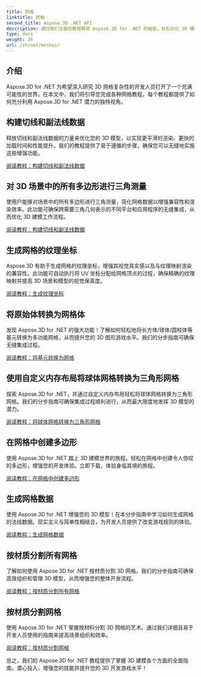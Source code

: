```yaml
---
title: 网格
linktitle: 网格
second_title: Aspose.3D .NET API
description: 通过我们全面的教程解锁 Aspose.3D for .NET 的秘密。轻松优化 3D 模型、将图元转换为网格并增强图形。
type: docs
weight: 26
url: /zh/net/meshes/
---
```

## 介绍

Aspose.3D for .NET 为希望深入研究 3D 网格复杂性的开发人员打开了一个充满可能性的世界。在本文中，我们将引导您完成各种网格教程，每个教程都提供了如何充分利用 Aspose.3D for .NET 潜力的独特视角。

## 构建切线和副法线数据

释放切线和副法线数据的力量来优化您的 3D 模型，以实现更平滑的渲染、更快的加载时间和性能提升。我们的教程提供了易于遵循的步骤，确保您可以无缝地实施这些增强功能。

[阅读教程：构建切线和副法线数据](./build-tangent-binormal-data/)

## 对 3D 场景中的所有多边形进行三角测量

使用户能够对场景中的所有多边形进行三角测量，简化网格数据以增强兼容性和渲染效率。此功能可确保跨需要三角几何表示的不同平台和应用程序的无缝集成，从而优化 3D 建模工作流程。

[阅读教程：构建切线和副法线数据](./convert-polygons-to-triangles/)

 
## 生成网格的纹理坐标

Aspose.3D 有助于生成网格的纹理坐标，增强其视觉真实感以及与纹理映射渲染的兼容性。此功能可自动执行将 UV 坐标分配给网格顶点的过程，确保精确的纹理映射并提高 3D 场景和模型的视觉保真度。

[阅读教程：生成纹理坐标](./generate-uv-coordinates/)


## 将原始体转换为网格体

发现 Aspose.3D for .NET 的强大功能！了解如何轻松地将长方体/球体/圆柱体等基元转换为多功能网格，从而提升您的 3D 图形游戏水平。我们的分步指南可确保无缝集成过程。

[阅读教程：将基元转换为网格](./convert-primitive-to-mesh/)


## 使用自定义内存布局将球体网格转换为三角形网格

探索 Aspose.3D for .NET，并通过自定义内存布局轻松将球体网格转换为三角形网格。我们的分步指南可确保集成过程顺利进行，从而最大限度地发挥 3D 模型的潜力。

[阅读教程：将球体网格转换为三角形网格](./convert-sphere-mesh-triangle-memory-layout/)

## 在网格中创建多边形

使用 Aspose.3D for .NET 踏上 3D 建模世界的旅程。轻松在网格中创建令人惊叹的多边形，增强您的开发体验。立即下载，体验身临其境的旅程。

[阅读教程：在网格中创建多边形](./create-polygon-in-mesh/)

## 生成网格数据

使用 Aspose.3D for .NET 增强您的 3D 模型！在本分步指南中学习如何生成网格的法线数据。现实主义与简单性相结合，为开发人员提供了改变游戏规则的体验。

[阅读教程：生成网格数据](./generate-data-for-meshes/)

## 按材质分割所有网格

了解如何使用 Aspose.3D for .NET 按材质分割 3D 网格。我们的分步指南可确保高效组织和管理 3D 模型，从而增强您的整体开发流程。

[阅读教程：按材质分割所有网格](./split-all-meshes-by-material/)

## 按材质分割网格

使用 Aspose.3D for .NET 掌握按材料分割 3D 网格的艺术。通过我们详细且易于开发人员使用的指南来提高场景组织和效率。

[阅读教程：按材质分割网格](./split-mesh-by-material/)

总之，我们的 Aspose.3D for .NET 教程提供了掌握 3D 建模各个方面的全面指南。潜心投入、增强您的技能并提升您的 3D 开发游戏水平！